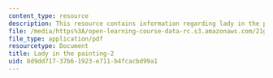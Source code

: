 ```yaml
---
content_type: resource
description: This resource contains information regarding lady in the painting.
file: /media/https%3A/open-learning-course-data-rc.s3.amazonaws.com/21g-103-chinese-iii-regular-fall-2003/8d9dd71737b61923e711b4fcacbd99a1_MIT21G_103F03_painting2.pdf
file_type: application/pdf
resourcetype: Document
title: Lady in the painting-2
uid: 8d9dd717-37b6-1923-e711-b4fcacbd99a1
---
```

